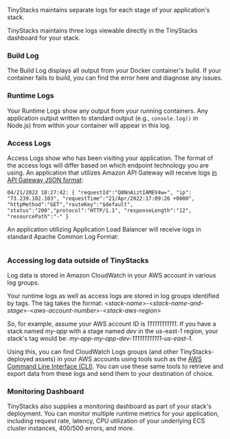TinyStacks maintains separate logs for each stage of your application's stack.

TinyStacks maintains three logs viewable directly in the TinyStacks dashboard for your stack. 

### Build Log

The Build Log displays all output from your Docker container's build. If your container fails to build, you can find the error here and diagnose any issues.

### Runtime Logs

Your Runtime Logs show any output from your running containers. Any application output written to standard output (e.g., `console.log()` in Node.js) from within your container will appear in this log. 

### Access Logs

Access Logs show who has been visiting your application. The format of the access logs will differ based on which endpoint technology you are using. An application that utilizes Amazon API Gateway will receive logs <a href="https://docs.aws.amazon.com/apigateway/latest/developerguide/set-up-logging.html" target="_blank">in API Gateway JSON format</a>:

```
04/21/2022 18:27:42: { "requestId":"Q8NnAiztIAMEV4w=", "ip": "73.239.102.103", "requestTime":"21/Apr/2022:17:09:26 +0000", "httpMethod":"GET","routeKey":"$default", "status":"200","protocol":"HTTP/1.1", "responseLength":"12", "resourcePath":"-" }
```

An application utilizing Application Load Balancer will receive logs in standard Apache Common Log Format: 

```

```

### Accessing log data outside of TinyStacks

Log data is stored in Amazon CloudWatch in your AWS account in various log groups. 

Your runtime logs as well as access logs are stored in log groups identified by tags. The tag takes the format: &lt;*stack-name*&gt;-&lt;*stack-name-and-stage*&gt;-&lt;*aws-account-number*&gt;-&lt;*stack-aws-region*&gt;

So, for example, assume your AWS account ID is *111111111111*. If you have a stack named *my-app* with a stage named *dev* in the us-east-1 region, your stack's tag would be: *my-app-my-app-dev-111111111111-us-east-1*. 

Using this, you can find CloudWatch Logs groups (and other TinyStacks-deployed assets) in your AWS accounts using tools such as the <a href="https://aws.amazon.com/cli/" target="_blank">AWS Command Line Interface (CLI)</a>. You can use these same tools to retrieve and export data from these logs and send them to your destination of choice.

### Monitoring Dashboard

TinyStacks also supplies a monitoring dashboard as part of your stack's deployment. You can monitor multiple runtime metrics for your application, including request rate, latency, CPU utilization of your underlying ECS cluster instances, 400/500 errors, and more. 
